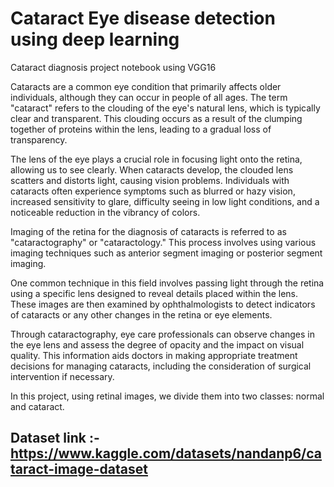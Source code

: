 # Cataract Eye disease detection using deep learning

Cataract diagnosis project notebook using VGG16

Cataracts are a common eye condition that primarily affects older individuals, although they can occur in people of all ages. The term "cataract" refers to the clouding of the eye's natural lens, which is typically clear and transparent. This clouding occurs as a result of the clumping together of proteins within the lens, leading to a gradual loss of transparency.

The lens of the eye plays a crucial role in focusing light onto the retina, allowing us to see clearly. When cataracts develop, the clouded lens scatters and distorts light, causing vision problems. Individuals with cataracts often experience symptoms such as blurred or hazy vision, increased sensitivity to glare, difficulty seeing in low light conditions, and a noticeable reduction in the vibrancy of colors.

Imaging of the retina for the diagnosis of cataracts is referred to as "cataractography" or "cataractology." This process involves using various imaging techniques such as anterior segment imaging or posterior segment imaging.

One common technique in this field involves passing light through the retina using a specific lens designed to reveal details placed within the lens. These images are then examined by ophthalmologists to detect indicators of cataracts or any other changes in the retina or eye elements.

Through cataractography, eye care professionals can observe changes in the eye lens and assess the degree of opacity and the impact on visual quality. This information aids doctors in making appropriate treatment decisions for managing cataracts, including the consideration of surgical intervention if necessary.

In this project, using retinal images, we divide them into two classes: normal and cataract.

## Dataset link :- https://www.kaggle.com/datasets/nandanp6/cataract-image-dataset